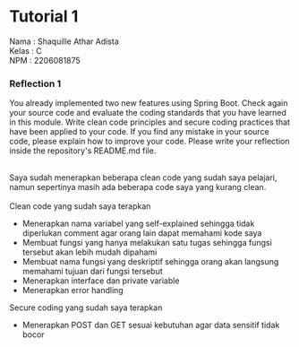 # Tutorial 1

Nama : Shaquille Athar Adista </br>
Kelas : C </br>
NPM : 2206081875

### Reflection 1

You already implemented two new features using Spring Boot. Check again your source code and evaluate the coding standards that you have learned in this module. Write clean code principles and secure coding practices that have been applied to your code.  If you find any mistake in your source code, please explain how to improve your code. Please write your reflection inside the repository's README.md file.</br></br>

Saya sudah menerapkan beberapa clean code yang sudah saya pelajari, namun sepertinya masih ada beberapa code saya yang kurang clean.</br></br>
Clean code yang sudah saya terapkan
- Menerapkan nama variabel yang self-explained sehingga tidak diperlukan comment agar orang lain dapat memahami kode saya
- Membuat fungsi yang hanya melakukan satu tugas sehingga fungsi tersebut akan lebih mudah dipahami
- Membuat nama fungsi yang deskriptif sehingga orang akan langsung memahami tujuan dari fungsi tersebut
- Menerapkan interface dan private variable
- Menerapkan error handling

Secure coding yang sudah saya terapkan
- Menerapkan POST dan GET sesuai kebutuhan agar data sensitif tidak bocor

